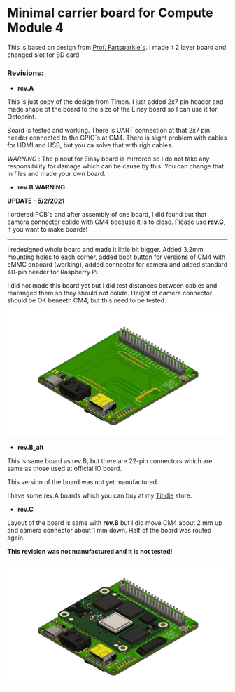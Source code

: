 # Minimal carrier board for Compute Module 4

This is based on design from [Prof. Fartsparkle´s](https://hackaday.io/project/175832-minimal-raspberry-pi-cm-4-carrier). I made it 2 layer board and changed slot for SD card. 

### Revisions:

- **rev.A**

This is just copy of the design from Timon. I just added 2x7 pin header and made shape of the board to the size of the Einsy board so I can use it for Octoprint. 

Board is tested and working. There is UART connection at that 2x7 pin header connected to the GPIO´s at CM4. There is slight problem with cables for HDMI and USB, but you ca solve that with righ cables.  

*WARNING* : The pinout for Einsy board is mirrored so I do not take any responsibility for damage which can be cause by this. You can change that in files and made your own board.

- **rev.B** **WARNING**

**UPDATE - 5/2/2021**

I ordered PCB´s and after assembly of one board, I did found out that camera connector colide with CM4 because it is to close. Please use **rev.C**, if you want to make boards!

---

I redesigned whole board and made it little bit bigger. Added 3.2mm mounting holes to each corner, added boot button for versions of CM4 with eMMC onboard (working), added connector for camera and added standard 40-pin header for Raspberry Pi.

I did not made this board yet but I did test distances between cables and rearanged them so they should not colide. Height of camera connector should be OK beneeth CM4, but this need to be tested. 

![](https://github.com/dronecz/Minimal_carrier_board_for_CM4/blob/main/images/img_A.png)


- **rev.B_alt**

This is same board as rev.B, but there are 22-pin connectors which are same as those used at official IO board. 

This version of the board was not yet manufactured.  

I have some rev.A boards which you can buy at my [Tindie](https://www.tindie.com/products/dronecz/minimal-carrier-board-for-compute-module-4/) store. 

- **rev.C**

Layout of the board is same with **rev.B** but I did move CM4 about 2 mm up and camera connector about 1 mm down. Half of the board was routed again. 

**This revision was not manufactured and it is not tested!** 

![](https://github.com/dronecz/Minimal_carrier_board_for_CM4/blob/main/images/img_rev_C_a.png)
